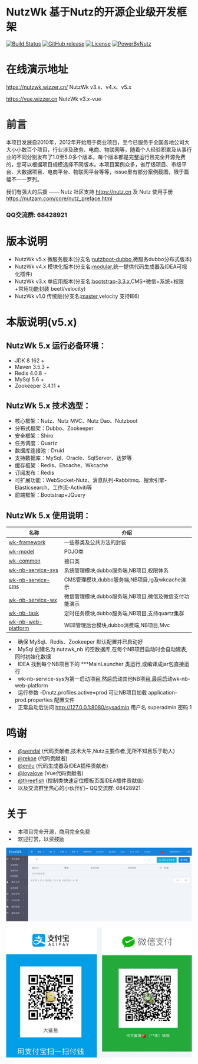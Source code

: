 NutzWk 基于Nutz的开源企业级开发框架
======

[![Build Status](https://travis-ci.org/Wizzercn/NutzWk.png?branch=bootstrap)](https://travis-ci.org/Wizzercn/NutzWk)
[![GitHub release](https://img.shields.io/github/release/Wizzercn/NutzWk.svg)](https://github.com/Wizzercn/NutzWk/releases)
[![License](https://img.shields.io/badge/license-Apache%202-4EB1BA.svg)](https://www.apache.org/licenses/LICENSE-2.0.html)
[![PowerByNutz](https://img.shields.io/badge/PowerBy-Nutz-green.svg)](https://github.com/nutzam/nutz)

在线演示地址
======
https://nutzwk.wizzer.cn/                 NutzWk v3.x、v4.x、v5.x

https://vue.wizzer.cn                     NutzWk v3.x-vue

# 前言

本项目发展自2010年，2012年开始用于商业项目，至今已服务于全国各地公司大大小小数百个项目，行业涉及政务、电商、物联网等，随着个人经验积累及从事行业的不同分别发布了1.0至5.0多个版本，每个版本都是完整运行且完全开源免费的，您可以根据项目规模选择不同版本。本项目案例众多，省厅级项目、市级平台、大数据项目、电商平台、物联网平台等等，issue里有部分案例截图，限于篇幅不一一罗列。

我们有强大的后援 —— Nutz 社区支持  https://nutz.cn  及 Nutz 使用手册 https://nutzam.com/core/nutz_preface.html

### QQ交流群: 68428921

# 版本说明

*   NutzWk v5.x 微服务版本(分支名:[nutzboot-dubbo](https://github.com/Wizzercn/NutzWk/tree/nutzboot-dubbo),微服务dubbo分布式版本)
*   NutzWk v4.x 模块化版本(分支名:[modular](https://github.com/Wizzercn/NutzWk/tree/modular),统一提供代码生成器及IDEA可视化插件)
*   NutzWk v3.x 单应用版本(分支名:[bootstrap-3.3.x](https://github.com/Wizzercn/NutzWk/tree/bootstrap-3.3.x),CMS+微信+系统+权限+常用功能封装 beetl/velocity)
*   NutzWk v1.0 传统版(分支名:[master](https://github.com/Wizzercn/NutzWk/tree/master),velocity 支持IE6)


# 本版说明(v5.x)

## NutzWk 5.x 运行必备环境：

*   JDK 8 162 + 
*   Maven 3.5.3 +
*   Redis 4.0.8 +
*   MySql 5.6 +
*   Zookeeper 3.4.11 +

## NutzWk 5.x 技术选型：

*   核心框架：Nutz、Nutz MVC、Nutz Dao、Nutzboot
*   分布式框架：Dubbo、Zookeeper
*   安全框架：Shiro
*   任务调度：Quartz
*   数据库连接池：Druid 
*   支持数据库：MySql、Oracle、SqlServer、达梦等
*   缓存框架：Redis、Ehcache、Wkcache
*   订阅发布：Redis
*   可扩展功能：WebSocket-Nutz、消息队列-Rabbitmq、搜索引擎-Elasticsearch、工作流-Activiti等
*   前端框架：Bootstrap+JQuery

## NutzWk 5.x 使用说明：

| 名称                                     | 介绍                                     |
| ---------------------------------------- | ---------------------------------------- |
|[wk-framework](wk-framework) |一些基类及公共方法的封装|
|[wk-model](wk-app/wk-model) |POJO类|
|[wk-common](wk-app/wk-common) |接口类|
|[wk-nb-service-sys](wk-app/wk-nb-service-sys) |系统管理模块,dubbo服务端,NB项目,权限体系|
|[wk-nb-service-cms](wk-app/wk-nb-service-cms) |CMS管理模块,dubbo服务端,NB项目,ig及wkcache演示|
|[wk-nb-service-wx](wk-app/wk-nb-service-wx) |微信管理模块,dubbo服务端,NB项目,微信及微信支付功能演示|
|[wk-nb-task](wk-app/wk-nb-task) |定时任务模块,dubbo服务端,NB项目,支持quartz集群|
|[wk-nb-web-platform](wk-app/wk-nb-web-platform) |WEB管理后台模块,dubbo消费端,NB项目,Mvc|

*   确保 MySql、Redis、Zookeeper 默认配置并已启动好
*   MySql 创建名为 nutzwk_nb 的空数据库,在每个NB项目启动时会自动建表,同时初始化数据
*   IDEA 找到每个NB项目下的 ***MainLauncher 类运行,或编译成jar包直接运行
*   wk-nb-service-sys为第一启动项目,然后启动其他NB项目,最后启动wk-nb-web-platform
*   运行参数 -Dnutz.profiles.active=prod 可让NB项目加载 application-prod.properties 配置文件
*   正常启动后访问 http://127.0.0.1:8080/sysadmin 用户名 superadmin 密码 1


# 鸣谢
*   [@wendal](https://github.com/wendal) (代码贡献者,技术大牛,Nutz主要作者,无所不知且乐于助人)
*   [@rekoe](https://github.com/Rekoe) (代码贡献者)
*   [@enilu](https://github.com/enilu) (代码生成器及IDEA插件贡献者)
*   [@loyalove](https://github.com/loyalove) (Vue代码贡献者)
*   [@threefish](https://github.com/threefish) (控制类快速定位模板页面IDEA插件贡献值)
*   以及交流群里热心的小伙伴们~ QQ交流群: 68428921


# 关于

*   本项目完全开源，商用完全免费
*   欢迎打赏，以资鼓励

![后台截图](demo.png)

![打赏](pay.jpg)

